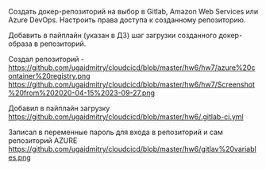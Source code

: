 Cоздать докер-репозиторий на выбор в Gitlab, Amazon Web Services или Azure DevOps. 
Настроить права доступа к созданному репозиторию.

Добавить в пайплайн (указан в ДЗ) шаг загрузки созданного докер-образа в репозиторий.

Создал репозиторий -
https://github.com/ugaidmitry/cloudcicd/blob/master/hw6/hw7/azure%20container%20registry.png
https://github.com/ugaidmitry/cloudcicd/blob/master/hw6/hw7/Screenshot%20from%202020-04-15%2023-09-27.png

Добавил в пайплайн загрузку
https://github.com/ugaidmitry/cloudcicd/blob/master/hw6/.gitlab-ci.yml

Записал в переменные пароль для входа в репозиторий и сам репозиторий AZURE
https://github.com/ugaidmitry/cloudcicd/blob/master/hw6/gitlav%20variables.png
